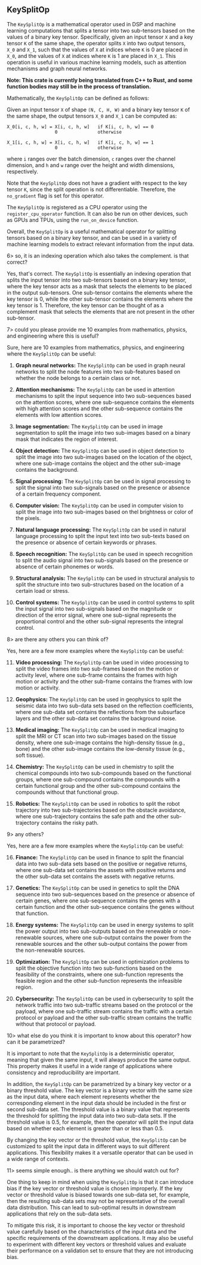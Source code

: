## KeySplitOp

The `KeySplitOp` is a mathematical operator used
in DSP and machine learning computations that
splits a tensor into two sub-tensors based on the
values of a binary key tensor. Specifically, given
an input tensor `X` and a key tensor `K` of the
same shape, the operator splits `X` into two
output tensors, `X_0` and `X_1`, such that the
values of `X` at indices where `K` is 0 are placed
in `X_0`, and the values of `X` at indices where
`K` is 1 are placed in `X_1`. This operation is
useful in various machine learning models, such as
attention mechanisms and graph neural networks.

**Note: This crate is currently being translated from C++ to Rust, and some function bodies may still be in the process of translation.**

Mathematically, the `KeySplitOp` can be defined as
follows:

Given an input tensor `X` of shape `(N, C, H, W)`
and a binary key tensor `K` of the same shape, the
output tensors `X_0` and `X_1` can be computed as:

```
X_0[i, c, h, w] = X[i, c, h, w]   if K[i, c, h, w] == 0
                  0               otherwise

X_1[i, c, h, w] = X[i, c, h, w]   if K[i, c, h, w] == 1
                  0               otherwise
```

where `i` ranges over the batch dimension, `c`
ranges over the channel dimension, and `h` and `w`
range over the height and width dimensions,
respectively.

Note that the `KeySplitOp` does not have
a gradient with respect to the key tensor `K`,
since the split operation is not
differentiable. Therefore, the `no_gradient` flag
is set for this operator.

The `KeySplitOp` is registered as a CPU operator
using the `register_cpu_operator` function. It can
also be run on other devices, such as GPUs and
TPUs, using the `run_on_device` function.

Overall, the `KeySplitOp` is a useful mathematical
operator for splitting tensors based on a binary
key tensor, and can be used in a variety of
machine learning models to extract relevant
information from the input data.

6> so, it is an indexing operation which also
takes the complement. is that correct?

Yes, that's correct. The `KeySplitOp` is
essentially an indexing operation that splits the
input tensor into two sub-tensors based on
a binary key tensor, where the key tensor acts as
a mask that selects the elements to be placed in
the output sub-tensors. One sub-tensor contains
the elements where the key tensor is 0, while the
other sub-tensor contains the elements where the
key tensor is 1. Therefore, the key tensor can be
thought of as a complement mask that selects the
elements that are not present in the other
sub-tensor.

7> could you please provide me 10 examples from
mathematics, physics, and engineering where this
is useful?

Sure, here are 10 examples from mathematics,
physics, and engineering where the `KeySplitOp`
can be useful:

1. **Graph neural networks:** The `KeySplitOp` can
   be used in graph neural networks to split the
   node features into two sub-features based on
   whether the node belongs to a certain class or
   not.

2. **Attention mechanisms:** The `KeySplitOp` can
   be used in attention mechanisms to split the
   input sequence into two sub-sequences based on
   the attention scores, where one sub-sequence
   contains the elements with high attention
   scores and the other sub-sequence contains the
   elements with low attention scores.

3. **Image segmentation:** The `KeySplitOp` can be
   used in image segmentation to split the image
   into two sub-images based on a binary mask that
   indicates the region of interest.

4. **Object detection:** The `KeySplitOp` can be
   used in object detection to split the image
   into two sub-images based on the location of
   the object, where one sub-image contains the
   object and the other sub-image contains the
   background.

5. **Signal processing:** The `KeySplitOp` can be
   used in signal processing to split the signal
   into two sub-signals based on the presence or
   absence of a certain frequency component.

6. **Computer vision:** The `KeySplitOp` can be
   used in computer vision to split the image into
   two sub-images based on thel brightness or
   color of the pixels.

7. **Natural language processing:** The
   `KeySplitOp` can be used in natural language
   processing to split the input text into two
   sub-texts based on the presence or absence of
   certain keywords or phrases.

8. **Speech recognition:** The `KeySplitOp` can be
   used in speech recognition to split the audio
   signal into two sub-signals based on the
   presence or absence of certain phonemes or
   words.

9. **Structural analysis:** The `KeySplitOp` can
   be used in structural analysis to split the
   structure into two sub-structures based on the
   location of a certain load or stress.

10. **Control systems:** The `KeySplitOp` can be
    used in control systems to split the input
    signal into two sub-signals based on the
    magnitude or direction of the error signal,
    where one sub-signal represents the
    proportional control and the other sub-signal
    represents the integral control.

8> are there any others you can think of?

Yes, here are a few more examples where the
`KeySplitOp` can be useful:

11. **Video processing:** The `KeySplitOp` can be
    used in video processing to split the video
    frames into two sub-frames based on the motion
    or activity level, where one sub-frame
    contains the frames with high motion or
    activity and the other sub-frame contains the
    frames with low motion or activity.

12. **Geophysics:** The `KeySplitOp` can be used
    in geophysics to split the seismic data into
    two sub-data sets based on the reflection
    coefficients, where one sub-data set contains
    the reflections from the subsurface layers and
    the other sub-data set contains the background
    noise.

13. **Medical imaging:** The `KeySplitOp` can be
    used in medical imaging to split the MRI or CT
    scan into two sub-images based on the tissue
    density, where one sub-image contains the
    high-density tissue (e.g., bone) and the other
    sub-image contains the low-density tissue
    (e.g., soft tissue).

14. **Chemistry:** The `KeySplitOp` can be used in
    chemistry to split the chemical compounds into
    two sub-compounds based on the functional
    groups, where one sub-compound contains the
    compounds with a certain functional group and
    the other sub-compound contains the compounds
    without that functional group.

15. **Robotics:** The `KeySplitOp` can be used in
    robotics to split the robot trajectory into
    two sub-trajectories based on the obstacle
    avoidance, where one sub-trajectory contains
    the safe path and the other sub-trajectory
    contains the risky path.

9> any others?

Yes, here are a few more examples where the
`KeySplitOp` can be useful:

16. **Finance:** The `KeySplitOp` can be used in
    finance to split the financial data into two
    sub-data sets based on the positive or
    negative returns, where one sub-data set
    contains the assets with positive returns and
    the other sub-data set contains the assets
    with negative returns.

17. **Genetics:** The `KeySplitOp` can be used in
    genetics to split the DNA sequence into two
    sub-sequences based on the presence or absence
    of certain genes, where one sub-sequence
    contains the genes with a certain function and
    the other sub-sequence contains the genes
    without that function.

18. **Energy systems:** The `KeySplitOp` can be
    used in energy systems to split the power
    output into two sub-outputs based on the
    renewable or non-renewable sources, where one
    sub-output contains the power from the
    renewable sources and the other sub-output
    contains the power from the non-renewable
    sources.

19. **Optimization:** The `KeySplitOp` can be used
    in optimization problems to split the
    objective function into two sub-functions
    based on the feasibility of the constraints,
    where one sub-function represents the feasible
    region and the other sub-function represents
    the infeasible region.

20. **Cybersecurity:** The `KeySplitOp` can be
    used in cybersecurity to split the network
    traffic into two sub-traffic streams based on
    the protocol or the payload, where one
    sub-traffic stream contains the traffic with
    a certain protocol or payload and the other
    sub-traffic stream contains the traffic
    without that protocol or payload.

10> what else do you think it is important to know
about this operator? how can it be parametrized?

It is important to note that the `KeySplitOp` is
a deterministic operator, meaning that given the
same input, it will always produce the same
output. This property makes it useful in a wide
range of applications where consistency and
reproducibility are important.

In addition, the `KeySplitOp` can be parametrized
by a binary key vector or a binary threshold
value. The key vector is a binary vector with the
same size as the input data, where each element
represents whether the corresponding element in
the input data should be included in the first or
second sub-data set. The threshold value is
a binary value that represents the threshold for
splitting the input data into two sub-data
sets. If the threshold value is 0.5, for example,
then the operator will split the input data based
on whether each element is greater than or less
than 0.5.

By changing the key vector or the threshold value,
the `KeySplitOp` can be customized to split the
input data in different ways to suit different
applications. This flexibility makes it
a versatile operator that can be used in a wide
range of contexts.

11> seems simple enough.. is there anything we
should watch out for?

One thing to keep in mind when using the
`KeySplitOp` is that it can introduce bias if the
key vector or threshold value is chosen
improperly. If the key vector or threshold value
is biased towards one sub-data set, for example,
then the resulting sub-data sets may not be
representative of the overall data
distribution. This can lead to sub-optimal results
in downstream applications that rely on the
sub-data sets.

To mitigate this risk, it is important to choose
the key vector or threshold value carefully based
on the characteristics of the input data and the
specific requirements of the downstream
applications. It may also be useful to experiment
with different key vectors or threshold values and
evaluate their performance on a validation set to
ensure that they are not introducing bias.
